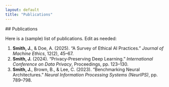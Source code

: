 ```yaml
---
layout: default
title: "Publications"
---
```


<div class="main‐content‐page">
  ## Publications

  Here is a (sample) list of publications. Edit as needed:

  1. **Smith, J.**, & Doe, A. (2025). “A Survey of Ethical AI Practices.” *Journal of Machine Ethics*, 12(2), 45–67.  
  2. **Smith, J.** (2024). “Privacy‐Preserving Deep Learning.” *International Conference on Data Privacy*, Proceedings, pp. 123–130.  
  3. **Smith, J.**, Brown, B., & Lee, C. (2023). “Benchmarking Neural Architectures.” *Neural Information Processing Systems (NeurIPS)*, pp. 789–798.  

  <!-- Add or reorder your own references here. -->
</div>
